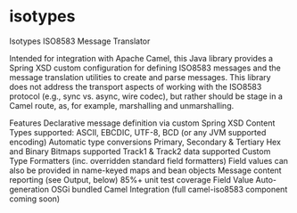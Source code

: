 isotypes
========

Isotypes ISO8583 Message Translator

Intended for integration with Apache Camel, this Java library provides a Spring XSD custom configuration for defining ISO8583 messages and the message translation utilities to create and parse messages. This library does not address the transport aspects of working with the ISO8583 protocol (e.g., sync vs. async, wire codec), but rather should be stage in a Camel route, as, for example, marshalling and unmarshalling.

Features
Declarative message definition via custom Spring XSD
Content Types supported: ASCII, EBCDIC, UTF-8, BCD (or any JVM supported encoding)
Automatic type conversions
Primary, Secondary & Tertiary Hex and Binary Bitmaps supported
Track1 & Track2 data supported
Custom Type Formatters (inc. overridden standard field formatters)
Field values can also be provided in name-keyed maps and bean objects
Message content reporting (see Output, below)
85%+ unit test coverage
Field Value Auto-generation
OSGi bundled
Camel Integration (full camel-iso8583 component coming soon)
